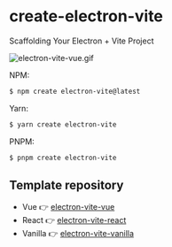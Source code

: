 # create-electron-vite

Scaffolding Your Electron + Vite Project

![electron-vite-vue.gif](https://github.com/electron-vite/electron-vite-vue/raw/main/public/electron-vite-vue.gif?raw=true)

NPM:

```sh
$ npm create electron-vite@latest
```

Yarn:

```sh
$ yarn create electron-vite
```

PNPM:

```sh
$ pnpm create electron-vite
```

## Template repository

- Vue 👉 [electron-vite-vue](https://github.com/electron-vite/electron-vite-vue)
- React 👉 [electron-vite-react](https://github.com/electron-vite/electron-vite-react)
- Vanilla 👉 [electron-vite-vanilla](https://github.com/electron-vite/electron-vite-boilerplate)
